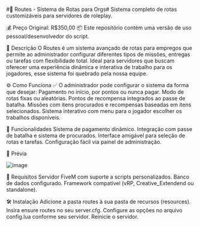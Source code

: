 #🚦 Routes - Sistema de Rotas para Orgs#
Sistema completo de rotas customizáveis para servidores de roleplay.

💰 Preço Original: R$350,00
📦 Este repositório contém uma versão de uso pessoal/desenvolvedor do script.

📌 Descrição
O Routes é um sistema avançado de rotas para empregos que permite ao administrador configurar diferentes tipos de missões, entregas ou tarefas com flexibilidade total.
Ideal para servidores que buscam oferecer uma experiência dinâmica e interativa de trabalho para os jogadores, esse sistema foi quebrado pela nossa equipe.

⚙️ Como Funciona
✅ O administrador pode configurar o sistema da forma que desejar:
Pagamento no início, por pontos ou nunca pagar.
Modo de rotas fixas ou aleatórias.
Pontos de recompensa integrados ao passe de batalha.
Missões com itens procurados e recompensas baseadas em itens selecionados.
Sistema interativo com menu para o jogador escolher os trabalhos disponíveis.

🧩 Funcionalidades
Sistema de pagamento dinâmico.
Integração com passe de batalha e sistema de procurados.
Interface amigável para seleção de rotas e tarefas.
Configuração fácil via painel de administração.

📸 Prévia

![image](https://github.com/user-attachments/assets/b86b1ef8-4dcf-4f6b-8bd1-d017cab9671b)


📄 Requisitos
Servidor FiveM com suporte a scripts personalizados.
Banco de dados configurado.
Framework compatível (vRP, Creative_Extendend ou standalone).

🛠️ Instalação
Adicione a pasta routes à sua pasta de recursos (resources).
Insira ensure routes no seu server.cfg.
Configure as opções no arquivo config.lua conforme seu servidor.
Reinicie o servidor.
